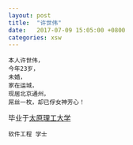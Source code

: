 ```yaml
---
layout: post
title:  "许世伟"
date:   2017-07-09 15:05:00 +0800
categories: xsw
---
```

```
本人许世伟，
今年23岁，
未婚，
家在运城，
现居北京通州，
屌丝一枚，却已俘女神芳心！
```
毕业于[太原理工大学](http://ie.tyut.edu.cn/cn/index.html)
```
软件工程 学士
```
  


